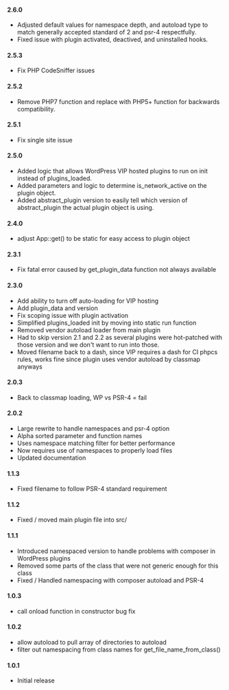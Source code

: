#### 2.6.0
* Adjusted default values for namespace depth, and autoload type to match generally accepted standard of 2 and psr-4 respectfully.
* Fixed issue with plugin activated, deactived, and uninstalled hooks.

#### 2.5.3
* Fix PHP CodeSniffer issues 

#### 2.5.2
* Remove PHP7 function and replace with PHP5+ function for backwards compatibility.

#### 2.5.1
* Fix single site issue

#### 2.5.0
* Added logic that allows WordPress VIP hosted plugins to run on init instead of plugins_loaded.
* Added parameters and logic to determine is_network_active on the plugin object.
* Added abstract_plugin version to easily tell which version of abstract_plugin the actual plugin object is using.

#### 2.4.0
* adjust App::get() to be static for easy access to plugin object

#### 2.3.1
* Fix fatal error caused by get_plugin_data function not always available

#### 2.3.0
* Add ability to turn off auto-loading for VIP hosting
* Add plugin_data and version
* Fix scoping issue with plugin activation
* Simplified plugins_loaded init by moving into static run function
* Removed vendor autoload loader from main plugin
* Had to skip version 2.1 and 2.2 as several plugins were hot-patched with those version and we don't want to run into those.
* Moved filename back to a dash, since VIP requires a dash for CI phpcs rules, works fine since plugin uses vendor autoload by classmap anyways

#### 2.0.3
* Back to classmap loading, WP vs PSR-4 = fail

#### 2.0.2
* Large rewrite to handle namespaces and psr-4 option
* Alpha sorted parameter and function names
* Uses namespace matching filter for better performance
* Now requires use of namespaces to properly load files
* Updated documentation

#### 1.1.3
* Fixed filename to follow PSR-4 standard requirement

#### 1.1.2
* Fixed / moved main plugin file into src/

#### 1.1.1
* Introduced namespaced version to handle problems with composer in WordPress plugins
* Removed some parts of the class that were not generic enough for this class
* Fixed / Handled namespacing with composer autoload and PSR-4

#### 1.0.3
* call onload function in constructor bug fix

#### 1.0.2
* allow autoload to pull array of directories to autoload
* filter out namespacing from class names for get_file_name_from_class()

#### 1.0.1
* Initial release